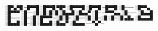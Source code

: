 

░█▀▄▀█ ─█▀▀█ ░█▀▀█ ▀█▀ ░█▀▀▀█ ░█▀▀█ ─█▀▀█ ░█─── ░█▀▀▄ ░█▀▀▀ ░█──░█ 
░█░█░█ ░█▄▄█ ░█▄▄▀ ░█─ ─▀▀▀▄▄ ░█─── ░█▄▄█ ░█─── ░█─░█ ░█▀▀▀ ─░█░█─ 
░█──░█ ░█─░█ ░█─░█ ▄█▄ ░█▄▄▄█ ░█▄▄█ ░█─░█ ░█▄▄█ ░█▄▄▀ ░█▄▄▄ ──▀▄▀─
